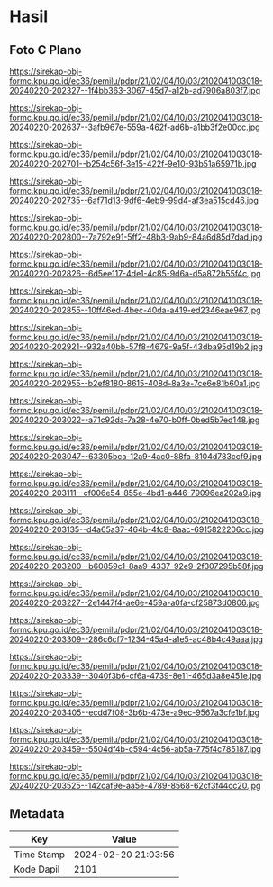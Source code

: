 # Hasil

## Foto C Plano

https://sirekap-obj-formc.kpu.go.id/ec36/pemilu/pdpr/21/02/04/10/03/2102041003018-20240220-202327--1f4bb363-3067-45d7-a12b-ad7906a803f7.jpg

https://sirekap-obj-formc.kpu.go.id/ec36/pemilu/pdpr/21/02/04/10/03/2102041003018-20240220-202637--3afb967e-559a-462f-ad6b-a1bb3f2e00cc.jpg

https://sirekap-obj-formc.kpu.go.id/ec36/pemilu/pdpr/21/02/04/10/03/2102041003018-20240220-202701--b254c56f-3e15-422f-9e10-93b51a65971b.jpg

https://sirekap-obj-formc.kpu.go.id/ec36/pemilu/pdpr/21/02/04/10/03/2102041003018-20240220-202735--6af71d13-9df6-4eb9-99d4-af3ea515cd46.jpg

https://sirekap-obj-formc.kpu.go.id/ec36/pemilu/pdpr/21/02/04/10/03/2102041003018-20240220-202800--7a792e91-5ff2-48b3-9ab9-84a6d85d7dad.jpg

https://sirekap-obj-formc.kpu.go.id/ec36/pemilu/pdpr/21/02/04/10/03/2102041003018-20240220-202826--6d5ee117-4de1-4c85-9d6a-d5a872b55f4c.jpg

https://sirekap-obj-formc.kpu.go.id/ec36/pemilu/pdpr/21/02/04/10/03/2102041003018-20240220-202855--10ff46ed-4bec-40da-a419-ed2346eae967.jpg

https://sirekap-obj-formc.kpu.go.id/ec36/pemilu/pdpr/21/02/04/10/03/2102041003018-20240220-202921--932a40bb-57f8-4679-9a5f-43dba95d19b2.jpg

https://sirekap-obj-formc.kpu.go.id/ec36/pemilu/pdpr/21/02/04/10/03/2102041003018-20240220-202955--b2ef8180-8615-408d-8a3e-7ce6e81b60a1.jpg

https://sirekap-obj-formc.kpu.go.id/ec36/pemilu/pdpr/21/02/04/10/03/2102041003018-20240220-203022--a71c92da-7a28-4e70-b0ff-0bed5b7ed148.jpg

https://sirekap-obj-formc.kpu.go.id/ec36/pemilu/pdpr/21/02/04/10/03/2102041003018-20240220-203047--63305bca-12a9-4ac0-88fa-8104d783ccf9.jpg

https://sirekap-obj-formc.kpu.go.id/ec36/pemilu/pdpr/21/02/04/10/03/2102041003018-20240220-203111--cf006e54-855e-4bd1-a446-79096ea202a9.jpg

https://sirekap-obj-formc.kpu.go.id/ec36/pemilu/pdpr/21/02/04/10/03/2102041003018-20240220-203135--d4a65a37-464b-4fc8-8aac-6915822206cc.jpg

https://sirekap-obj-formc.kpu.go.id/ec36/pemilu/pdpr/21/02/04/10/03/2102041003018-20240220-203200--b60859c1-8aa9-4337-92e9-2f307295b58f.jpg

https://sirekap-obj-formc.kpu.go.id/ec36/pemilu/pdpr/21/02/04/10/03/2102041003018-20240220-203227--2e1447f4-ae6e-459a-a0fa-cf25873d0806.jpg

https://sirekap-obj-formc.kpu.go.id/ec36/pemilu/pdpr/21/02/04/10/03/2102041003018-20240220-203309--286c6cf7-1234-45a4-a1e5-ac48b4c49aaa.jpg

https://sirekap-obj-formc.kpu.go.id/ec36/pemilu/pdpr/21/02/04/10/03/2102041003018-20240220-203339--3040f3b6-cf6a-4739-8e11-465d3a8e451e.jpg

https://sirekap-obj-formc.kpu.go.id/ec36/pemilu/pdpr/21/02/04/10/03/2102041003018-20240220-203405--ecdd7f08-3b6b-473e-a9ec-9567a3cfe1bf.jpg

https://sirekap-obj-formc.kpu.go.id/ec36/pemilu/pdpr/21/02/04/10/03/2102041003018-20240220-203459--5504df4b-c594-4c56-ab5a-775f4c785187.jpg

https://sirekap-obj-formc.kpu.go.id/ec36/pemilu/pdpr/21/02/04/10/03/2102041003018-20240220-203525--142caf9e-aa5e-4789-8568-62cf3f44cc20.jpg


## Metadata

| Key        | Value               |
| ---------- | ------------------- |
| Time Stamp | 2024-02-20 21:03:56 |
| Kode Dapil | 2101                |



